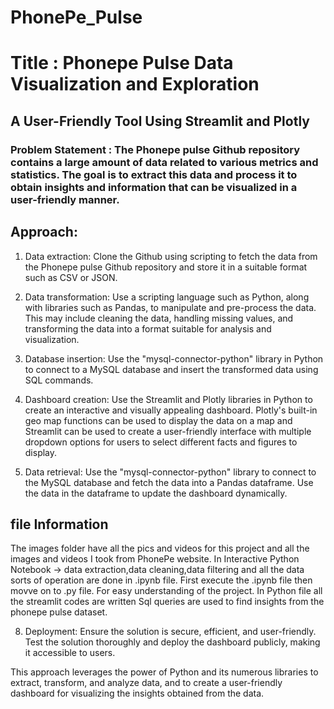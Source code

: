 # PhonePe_Pulse
# Title : Phonepe Pulse Data Visualization and Exploration
## A User-Friendly Tool Using Streamlit and Plotly
### Problem Statement : The Phonepe pulse Github repository contains a large amount of data related to various metrics and statistics. The goal is to extract this data and process it to obtain insights and information that can be visualized in a user-friendly manner.
## Approach:
1. Data extraction: Clone the Github using scripting to fetch the data from the
Phonepe pulse Github repository and store it in a suitable format such as CSV
or JSON.
2. Data transformation: Use a scripting language such as Python, along with
libraries such as Pandas, to manipulate and pre-process the data. This may
include cleaning the data, handling missing values, and transforming the data
into a format suitable for analysis and visualization.

4. Database insertion: Use the "mysql-connector-python" library in Python to
connect to a MySQL database and insert the transformed data using SQL
commands.

5. Dashboard creation: Use the Streamlit and Plotly libraries in Python to create
an interactive and visually appealing dashboard. Plotly's built-in geo map
functions can be used to display the data on a map and Streamlit can be used
to create a user-friendly interface with multiple dropdown options for users to
select different facts and figures to display.

6. Data retrieval: Use the "mysql-connector-python" library to connect to the
MySQL database and fetch the data into a Pandas dataframe. Use the data in
the dataframe to update the dashboard dynamically.

## file Information
The images folder have all the pics and videos for this project and all the images and videos I took from PhonePe website.
In Interactive Python Notebook -> data extraction,data cleaning,data filtering and all the data sorts of operation are done in .ipynb file. First execute the .ipynb file then movve on to .py file. For easy understanding of the project.
In Python file all the streamlit codes are written Sql queries are used to find insights from the phonepe pulse dataset.


8. Deployment: Ensure the solution is secure, efficient, and user-friendly. Test
the solution thoroughly and deploy the dashboard publicly, making it
accessible to users.

This approach leverages the power of Python and its numerous libraries to extract,
transform, and analyze data, and to create a user-friendly dashboard for visualizing
the insights obtained from the data.
